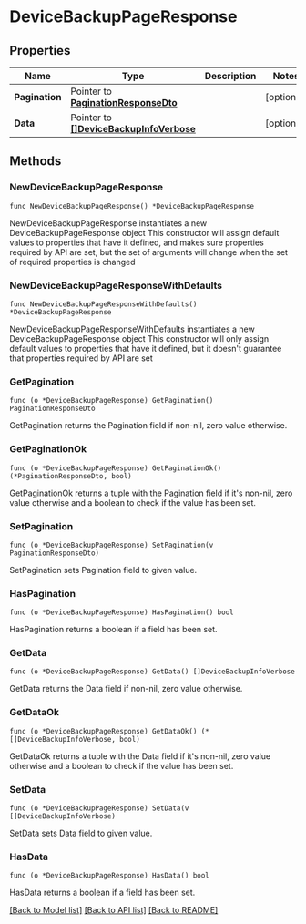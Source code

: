 # DeviceBackupPageResponse

## Properties

Name | Type | Description | Notes
------------ | ------------- | ------------- | -------------
**Pagination** | Pointer to [**PaginationResponseDto**](PaginationResponseDto.md) |  | [optional] 
**Data** | Pointer to [**[]DeviceBackupInfoVerbose**](DeviceBackupInfoVerbose.md) |  | [optional] 

## Methods

### NewDeviceBackupPageResponse

`func NewDeviceBackupPageResponse() *DeviceBackupPageResponse`

NewDeviceBackupPageResponse instantiates a new DeviceBackupPageResponse object
This constructor will assign default values to properties that have it defined,
and makes sure properties required by API are set, but the set of arguments
will change when the set of required properties is changed

### NewDeviceBackupPageResponseWithDefaults

`func NewDeviceBackupPageResponseWithDefaults() *DeviceBackupPageResponse`

NewDeviceBackupPageResponseWithDefaults instantiates a new DeviceBackupPageResponse object
This constructor will only assign default values to properties that have it defined,
but it doesn't guarantee that properties required by API are set

### GetPagination

`func (o *DeviceBackupPageResponse) GetPagination() PaginationResponseDto`

GetPagination returns the Pagination field if non-nil, zero value otherwise.

### GetPaginationOk

`func (o *DeviceBackupPageResponse) GetPaginationOk() (*PaginationResponseDto, bool)`

GetPaginationOk returns a tuple with the Pagination field if it's non-nil, zero value otherwise
and a boolean to check if the value has been set.

### SetPagination

`func (o *DeviceBackupPageResponse) SetPagination(v PaginationResponseDto)`

SetPagination sets Pagination field to given value.

### HasPagination

`func (o *DeviceBackupPageResponse) HasPagination() bool`

HasPagination returns a boolean if a field has been set.

### GetData

`func (o *DeviceBackupPageResponse) GetData() []DeviceBackupInfoVerbose`

GetData returns the Data field if non-nil, zero value otherwise.

### GetDataOk

`func (o *DeviceBackupPageResponse) GetDataOk() (*[]DeviceBackupInfoVerbose, bool)`

GetDataOk returns a tuple with the Data field if it's non-nil, zero value otherwise
and a boolean to check if the value has been set.

### SetData

`func (o *DeviceBackupPageResponse) SetData(v []DeviceBackupInfoVerbose)`

SetData sets Data field to given value.

### HasData

`func (o *DeviceBackupPageResponse) HasData() bool`

HasData returns a boolean if a field has been set.


[[Back to Model list]](../README.md#documentation-for-models) [[Back to API list]](../README.md#documentation-for-api-endpoints) [[Back to README]](../README.md)


